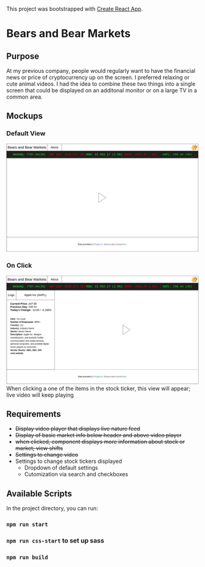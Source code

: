 This project was bootstrapped with [Create React App](https://github.com/facebook/create-react-app).

# Bears and Bear Markets

## Purpose
At my previous company, people would regularly want to have the financial news or price of cryptocurrency up on the screen. I preferred relaxing or cute animal videos. I had the idea to combine these two things into a single screen that could be displayed on an additonal monitor or on a large TV in a common area.

## Mockups
### Default View
![bears-and-bear-markets-mockup](default.png)
### On Click
![on-click-mockup](on-click.png)
When clicking a one of the items in the stock ticker, this view will appear; live video will keep playing

## Requirements
* ~~Display video player that displays live nature feed~~
* ~~Display of basic market info below header and above video player~~
* ~~when clicked, component displays more information about stock or market; view shifts~~
* ~~Settings to change video~~
* Settings to change stock tickers displayed
  * Dropdown of default settings
  * Cutomization via search and checkboxes
## Available Scripts

In the project directory, you can run:

### `npm run start`
### `npm run css-start` to set up sass
### `npm run build`
